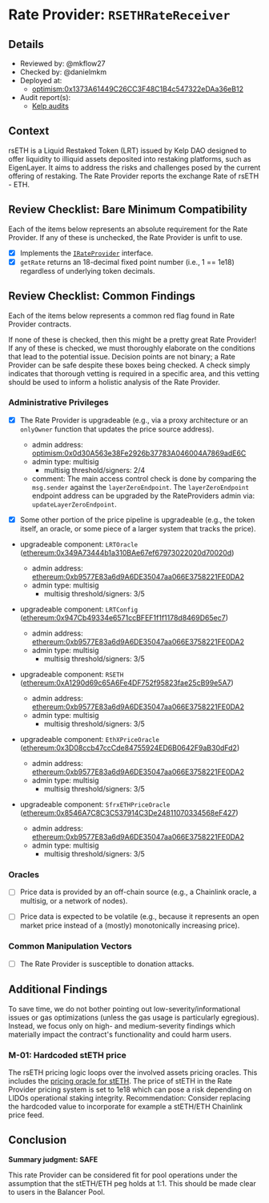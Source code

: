 # Rate Provider: `RSETHRateReceiver`

## Details
- Reviewed by: @mkflow27
- Checked by: @danielmkm
- Deployed at:
    - [optimism:0x1373A61449C26CC3F48C1B4c547322eDAa36eB12](https://optimistic.etherscan.io/address/0x1373A61449C26CC3F48C1B4c547322eDAa36eB12#code)
- Audit report(s):
    - [Kelp audits](https://kelp.gitbook.io/kelp/audits)

## Context
rsETH is a Liquid Restaked Token (LRT) issued by Kelp DAO designed to offer liquidity to illiquid assets deposited into restaking platforms, such as EigenLayer. It aims to address the risks and challenges posed by the current offering of restaking. The Rate Provider reports the exchange Rate of rsETH - ETH. 

## Review Checklist: Bare Minimum Compatibility
Each of the items below represents an absolute requirement for the Rate Provider. If any of these is unchecked, the Rate Provider is unfit to use.

- [x] Implements the [`IRateProvider`](https://github.com/balancer/balancer-v2-monorepo/blob/bc3b3fee6e13e01d2efe610ed8118fdb74dfc1f2/pkg/interfaces/contracts/pool-utils/IRateProvider.sol) interface.
- [x] `getRate` returns an 18-decimal fixed point number (i.e., 1 == 1e18) regardless of underlying token decimals.

## Review Checklist: Common Findings
Each of the items below represents a common red flag found in Rate Provider contracts.

If none of these is checked, then this might be a pretty great Rate Provider! If any of these is checked, we must thoroughly elaborate on the conditions that lead to the potential issue. Decision points are not binary; a Rate Provider can be safe despite these boxes being checked. A check simply indicates that thorough vetting is required in a specific area, and this vetting should be used to inform a holistic analysis of the Rate Provider.

### Administrative Privileges
- [x] The Rate Provider is upgradeable (e.g., via a proxy architecture or an `onlyOwner` function that updates the price source address).
    - admin address: [optimism:0x0d30A563e38Fe2926b37783A046004A7869adE6C](https://optimistic.etherscan.io/address/0x0d30A563e38Fe2926b37783A046004A7869adE6C)
    - admin type: multisig
        - multisig threshold/signers: 2/4
    - comment: The main access control check is done by comparing the `msg.sender` against the `layerZeroEndpoint`. The `layerZeroEndpoint` endpoint address can be upgraded by the RateProviders admin via: `updateLayerZeroEndpoint`.

- [x] Some other portion of the price pipeline is upgradeable (e.g., the token itself, an oracle, or some piece of a larger system that tracks the price).
- upgradeable component: `LRTOracle` ([ethereum:0x349A73444b1a310BAe67ef67973022020d70020d](https://etherscan.io/address/0x349A73444b1a310BAe67ef67973022020d70020d))
    - admin address: [ethereum:0xb9577E83a6d9A6DE35047aa066E3758221FE0DA2](https://etherscan.io/address/0xb9577E83a6d9A6DE35047aa066E3758221FE0DA2)
    - admin type: multisig
        - multisig threshold/signers: 3/5

- upgradeable component: `LRTConfig` ([ethereum:0x947Cb49334e6571ccBFEF1f1f1178d8469D65ec7](https://etherscan.io/address/0x947Cb49334e6571ccBFEF1f1f1178d8469D65ec7#code))
    - admin address: [ethereum:0xb9577E83a6d9A6DE35047aa066E3758221FE0DA2](https://etherscan.io/address/0xb9577E83a6d9A6DE35047aa066E3758221FE0DA2)
    - admin type: multisig
        - multisig threshold/signers: 3/5
    
- upgradeable component: `RSETH` ([ethereum:0xA1290d69c65A6Fe4DF752f95823fae25cB99e5A7](https://etherscan.io/address/0xa1290d69c65a6fe4df752f95823fae25cb99e5a7))
    - admin address: [ethereum:0xb9577E83a6d9A6DE35047aa066E3758221FE0DA2](https://etherscan.io/address/0xb9577E83a6d9A6DE35047aa066E3758221FE0DA2)
    - admin type: multisig
        - multisig threshold/signers: 3/5

- upgradeable component: `EthXPriceOracle` ([ethereum:0x3D08ccb47ccCde84755924ED6B0642F9aB30dFd2](https://etherscan.io/address/0x3D08ccb47ccCde84755924ED6B0642F9aB30dFd2#readProxyContract))
    - admin address: [ethereum:0xb9577E83a6d9A6DE35047aa066E3758221FE0DA2](https://etherscan.io/address/0xb9577E83a6d9A6DE35047aa066E3758221FE0DA2)
    - admin type: multisig
        - multisig threshold/signers: 3/5

- upgradeable component: `SfrxETHPriceOracle` ([ethereum:0x8546A7C8C3C537914C3De24811070334568eF427](https://etherscan.io/address/0x8546A7C8C3C537914C3De24811070334568eF427#readProxyContract))
    - admin address: [ethereum:0xb9577E83a6d9A6DE35047aa066E3758221FE0DA2](https://etherscan.io/address/0xb9577E83a6d9A6DE35047aa066E3758221FE0DA2)
    - admin type: multisig
        - multisig threshold/signers: 3/5



### Oracles
- [ ] Price data is provided by an off-chain source (e.g., a Chainlink oracle, a multisig, or a network of nodes).

- [ ] Price data is expected to be volatile (e.g., because it represents an open market price instead of a (mostly) monotonically increasing price).

### Common Manipulation Vectors
- [ ] The Rate Provider is susceptible to donation attacks.


## Additional Findings
To save time, we do not bother pointing out low-severity/informational issues or gas optimizations (unless the gas usage is particularly egregious). Instead, we focus only on high- and medium-severity findings which materially impact the contract's functionality and could harm users.

### M-01: Hardcoded stETH price 
The rsETH pricing logic loops over the involved assets pricing oracles. This includes the [pricing oracle for stETH](https://etherscan.io/address/0x4cB8d6DCd56d6b371210E70837753F2a835160c4#code). The price of stETH in the Rate Provider pricing system is set to 1e18 which can pose a risk depending on LIDOs operational staking integrity. 
Recommendation: Consider replacing the hardcoded value to incorporate for example a stETH/ETH Chainlink price feed. 

## Conclusion
**Summary judgment: SAFE**

This rate Provider can be considered fit for pool operations under the assumption that the stETH/ETH peg holds at 1:1. This should be made clear to users in the Balancer Pool.
